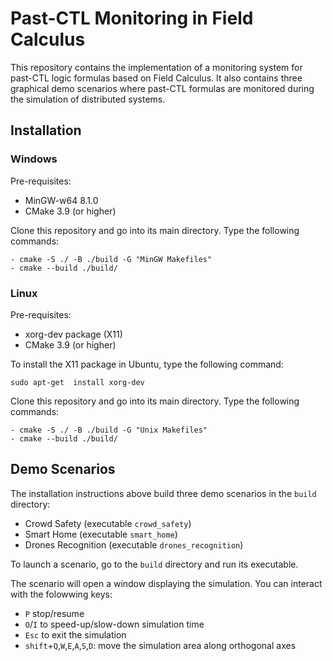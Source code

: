# Past-CTL Monitoring in Field Calculus

This repository contains the implementation of a monitoring system for past-CTL logic formulas based on Field Calculus. It also contains three graphical demo scenarios where past-CTL formulas are monitored during the simulation of distributed systems.

## Installation

### Windows

Pre-requisites:
- MinGW-w64 8.1.0
- CMake 3.9 (or higher)

Clone this repository and go into its main directory. Type the following commands:
```
- cmake -S ./ -B ./build -G "MinGW Makefiles"
- cmake --build ./build/
```

### Linux

Pre-requisites:
- xorg-dev package (X11)
- CMake 3.9 (or higher)

To install the X11 package in Ubuntu, type the following command:
```
sudo apt-get  install xorg-dev
```

Clone this repository and go into its main directory. Type the following commands:
```
- cmake -S ./ -B ./build -G "Unix Makefiles"
- cmake --build ./build/
```

## Demo Scenarios

The installation instructions above build three demo scenarios in the ```build``` directory:
- Crowd Safety (executable ```crowd_safety```)
- Smart Home (executable ```smart_home```)
- Drones Recognition (executable ```drones_recognition```)

To launch a scenario, go to the ```build``` directory and run its executable.

The scenario will open a window displaying the simulation. You can interact with the folowwing keys:
- ```P``` stop/resume
- ```O```/```I``` to speed-up/slow-down simulation time
- ```Esc``` to exit the simulation
- ```shift```+```Q```,```W```,```E```,```A```,```S```,```D```: move the simulation area along orthogonal axes

